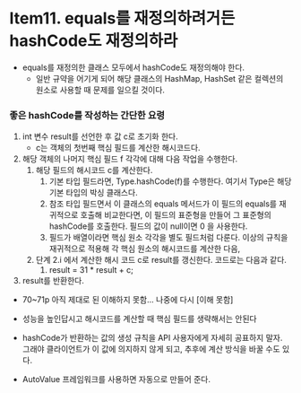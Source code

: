 # Item11. equals를 재정의하려거든 hashCode도 재정의하라
* equals를 재정의한 클래스 모두에서 hashCode도 재정의해야 한다.
  * 일반 규약을 어기게 되어 해당 클래스의 HashMap, HashSet 같은 컬렉션의 원소로 사용할 때 문제를 일으킬 것이다.

### 좋은 hashCode를 작성하는 간단한 요령
1. int 변수 result를 선언한 후 값 c로 초기화 한다.
   * c는 객체의 첫번째 핵심 필드를 계산한 해시코드다.
2. 해당 객체의 나머지 핵심 필드 f 각각에 대해 다음 작업을 수행한다.
   1. 해당 필드의 해시코드 c를 계산한다.
      1. 기본 타입 필드라면, Type.hashCode(f)를 수행한다. 여기서 Type은 해당 기본 타입의 박싱 클래스다.
      2. 참조 타입 필드면서 이 클래스의 equals 메서드가 이 필드의 equals를 재귀적으로 호출해 비교한다면, 이 필드의 표준형을 만들어 그 표준형의 hashCode를 호출한다. 필드의 값이 null이면 0 을 사용한다.
      3. 필드가 배열이라면 핵심 원소 각각을 별도 필드처럼 다룬다. 이상의 규칙을 재귀적으로 적용해 각 핵심 원소의 해시코드를 계산한 다음,  
   2. 단계 2.i 에서 계산한 해시 코드 c로 result를 갱신한다. 코드로는 다음과 같다.
      1. result = 31 * result + c;
3. result를 반환한다.

* 70~71p 아직 제대로 된 이해하지 못함... 나중에 다시 [이해 못함]

* 성능을 높인답시고 해시코드를 계산할 때 핵심 필드를 생략해서는 안된다
* hashCode가 반환하는 값의 생성 규칙을 API 사용자에게 자세히 공표하지 말자. 그래야 클라이언트가 이 값에 의지하지 않게 되고, 추후에 계산 방식을 바꿀 수도 있다.
* AutoValue 프레임워크를 사용하면 자동으로 만들어 준다.